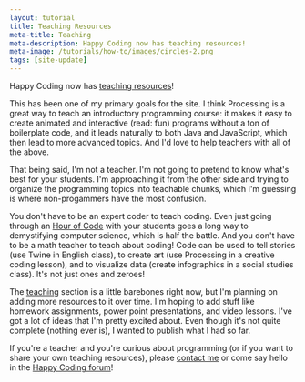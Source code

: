 ```yaml
---
layout: tutorial
title: Teaching Resources
meta-title: Teaching
meta-description: Happy Coding now has teaching resources!
meta-image: /tutorials/how-to/images/circles-2.png
tags: [site-update]
---
```


Happy Coding now has [teaching resources](/teaching)!

This has been one of my primary goals for the site. I think Processing is a great way to teach an introductory programming course: it makes it easy to create animated and interactive (read: fun) programs without a ton of boilerplate code, and it leads naturally to both Java and JavaScript, which then lead to more advanced topics. And I'd love to help teachers with all of the above.

That being said, I'm not a teacher. I'm not going to pretend to know what's best for your students. I'm approaching it from the other side and trying to organize the programming topics into teachable chunks, which I'm guessing is where non-progammers have the most confusion.

You don't have to be an expert coder to teach coding. Even just going through an [Hour of Code](/tutorials/processing/hour-of-code) with your students goes a long way to demystifying computer science, which is half the battle. And you don't have to be a math teacher to teach about coding! Code can be used to tell stories (use Twine in English class), to create art (use Processing in a creative coding lesson), and to visualize data (create infographics in a social studies class). It's not just ones and zeroes!

The [teaching](/teaching) section is a little barebones right now, but I'm planning on adding more resources to it over time. I'm hoping to add stuff like homework assignments, power point presentations, and video lessons. I've got a lot of ideas that I'm pretty excited about. Even though it's not quite complete (nothing ever is), I wanted to publish what I had so far.

If you're a teacher and you're curious about programming (or if you want to share your own teaching resources), please [contact me](/about#contact) or come say hello in the [Happy Coding forum](http://forum.HappyCoding.io)!
